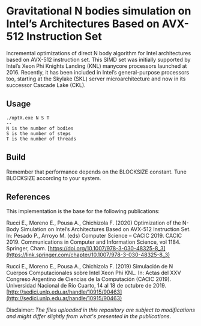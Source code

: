 # Gravitational N bodies simulation on Intel’s Architectures Based on AVX-512 Instruction Set

Incremental optimizations of direct N body algorithm for Intel architectures based on AVX-512 instruction set. This SIMD set was initially supported by Intel’s Xeon Phi Knights Landing (KNL) manycore processors launched at 2016. Recently, it has been included in Intel’s general-purpose processors too, starting at the Skylake (SKL) server microarchitecture and now in its successor Cascade Lake (CKL).

## Usage

  ```
  ./optX.exe N S T
  --
  N is the number of bodies
  S is the number of steps
  T is the number of threads

```
## Build

Remember that performance depends on the BLOCKSIZE constant. Tune BLOCKSIZE according to your system.

## References

This implementation is the base for the following publications:

Rucci E., Moreno E., Pousa A., Chichizola F. (2020) Optimization of the N-Body Simulation on Intel’s Architectures Based on AVX-512 Instruction Set. In: Pesado P., Arroyo M. (eds) Computer Science – CACIC 2019. CACIC 2019. Communications in Computer and Information Science, vol 1184. Springer, Cham. [https://doi.org/10.1007/978-3-030-48325-8_3](https://link.springer.com/chapter/10.1007/978-3-030-48325-8_3)

Rucci E., Moreno E., Pousa A., Chichizola F. (2019) Simulación de N Cuerpos Computacionales sobre Intel Xeon Phi KNL. In: Actas del XXV Congreso Argentino de Ciencias de la Computación (CACIC 2019). Universidad Nacional de Río Cuarto, 14 al 18 de octubre de 2019. [http://sedici.unlp.edu.ar/handle/10915/90463](http://sedici.unlp.edu.ar/handle/10915/90463)




Disclaimer: *The files uploaded in this repository are subject to modifications and might differ slightly from what's presented in the publications*.
